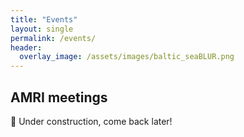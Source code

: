 ```yaml
---
title: "Events"
layout: single
permalink: /events/
header:
  overlay_image: /assets/images/baltic_seaBLUR.png
---
```


<h2>AMRI meetings</h2>

<div style="text-align: justify;" markdown="1">
🚧 Under construction, come back later!
</div>